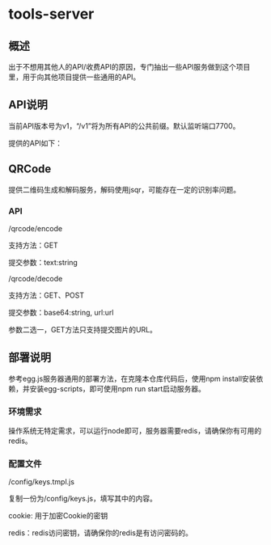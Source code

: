 # tools-server

## 概述

出于不想用其他人的API/收费API的原因，专门抽出一些API服务做到这个项目里，用于向其他项目提供一些通用的API。

## API说明

当前API版本号为v1，“/v1”将为所有API的公共前缀。默认监听端口7700。

提供的API如下：

## QRCode

提供二维码生成和解码服务，解码使用jsqr，可能存在一定的识别率问题。

### API

/qrcode/encode

支持方法：GET

提交参数：text:string

/qrcode/decode

支持方法：GET、POST

提交参数：base64:string, url:url

参数二选一，GET方法只支持提交图片的URL。

## 部署说明

参考egg.js服务器通用的部署方法，在克隆本仓库代码后，使用npm install安装依赖，并安装egg-scripts，即可使用npm run start启动服务器。

### 环境需求

操作系统无特定需求，可以运行node即可，服务器需要redis，请确保你有可用的redis。

### 配置文件

/config/keys.tmpl.js

复制一份为/config/keys.js，填写其中的内容。

cookie: 用于加密Cookie的密钥

redis：redis访问密钥，请确保你的redis是有访问密码的。